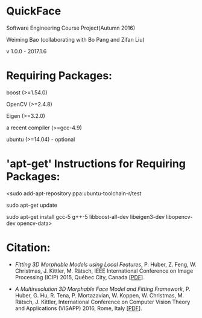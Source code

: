 # QuickFace 

Software Engineering Course Project(Autumn 2016)

Weiming Bao (collaborating with Bo Pang and Zifan Liu)

v 1.0.0 - 2017.1.6


# Requiring Packages:

boost (>=1.54.0)

OpenCV (>=2.4.8)

Eigen (>=3.2.0)

a recent compiler (>=gcc-4.9)

ubuntu (>=14.04) - optional


# 'apt-get' Instructions for Requiring Packages:

<sudo add-apt-repository ppa:ubuntu-toolchain-r/test

sudo apt-get update

sudo apt-get install gcc-5 g++-5 libboost-all-dev libeigen3-dev libopencv-dev opencv-data>


# Citation:

* _Fitting 3D Morphable Models using Local Features_, P. Huber, Z. Feng, W. Christmas, J. Kittler, M. Rätsch, IEEE International Conference on Image Processing (ICIP) 2015, Québec City, Canada [[PDF]](http://arxiv.org/abs/1503.02330).

* _A Multiresolution 3D Morphable Face Model and Fitting Framework_, P. Huber, G. Hu, R. Tena, P. Mortazavian, W. Koppen, W. Christmas, M. Rätsch, J. Kittler, International Conference on Computer Vision Theory and Applications (VISAPP) 2016, Rome, Italy [[PDF]](http://www.patrikhuber.ch/files/3DMM_Framework_VISAPP_2016.pdf).
